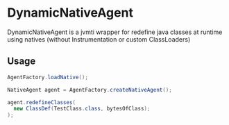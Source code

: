 # DynamicNativeAgent
DynamicNativeAgent is a jvmti wrapper for redefine java classes at runtime using natives (without Instrumentation or custom ClassLoaders)

## Usage

```java
AgentFactory.loadNative();

NativeAgent agent = AgentFactory.createNativeAgent();

agent.redefineClasses(
  new ClassDef(TestClass.class, bytesOfClass);
);
```

